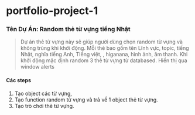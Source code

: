 # portfolio-project-1
### Tên Dự Án: Random thẻ từ vựng tiếng Nhật
> Dự án thẻ từ vựng này sẽ giúp người dùng chọn random từ vựng và không trùng khi khởi động.
> Mỗi thẻ bao gồm tên Lĩnh vực, topic, tiếng Nhật, nghĩa tiếng Anh, TIếng việt, , higanana, hình ảnh, âm thanh.
> Khi khởi động mặc định random 3 thẻ từ vựng từ databased.
> Hiển thị qua window alerts

#### Các steps
1. Tạo object các từ vựng,
2. Tạo function random từ vựng và trả về 1 object thẻ từ vựng.
3. Tạo trò chơi thẻ từ vựng.